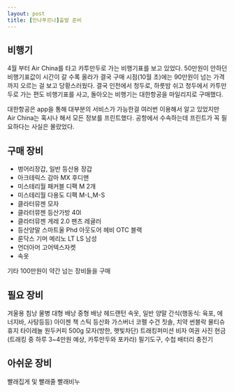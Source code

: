 ```yaml
---
layout: post
title: [안나푸르나]출발 준비
---
```


## 비행기
4월 부터 Air China를 타고 카투만두로 가는 비행기표를 보고 있었다.
50만원이 안하던 비행기표값이 시간이 갈 수록 올라가 결국 구매 시점(10월 초)에는 90만원이 넘는 가격까지 오르는 걸 보고 당황스러웠다.
결국 인천에서 청두로, 하룻밤 쉬고 청두에서 카투만두로 가는 편도 비행기표를 사고, 돌아오는 비행기는 대한항공을 마일리지로 구매했다.

대한항공은 app을 통해 대부분의 서비스가 가능한걸 여러번 이용해서 알고 있었지만 Air China는 혹시나 해서 모든 정보를 프린트했다.
공항에서 수속하는데 프린트가 꼭 필요하다는 사실은 몰랐었다.

## 구매 장비
* 벙어리장갑, 일반 등산용 장갑
* 아크테릭스 감마 MX 후디맨
* 미스테리월 패커블 디팩 M 2개
* 미스테리월 다용도 디팩 M-L,M-S
* 클라터뮤젠 모자
* 클라터뮤젠 등산가방 40l
* 클라터뮤젠 게레 2.0 팬츠 레귤러
* 등산양말 스마트울 Phd 아웃도어 헤비 OTC 블랙
* 룬닥스 기머 메리노 LT LS 남성
* 언더아머 고어텍스자켓
* 속옷

기타 100만원이 약간 넘는 장비들을 구매

## 필요 장비
겨울용 침낭
물병
대형 배낭
중형 배낭
헤드랜턴
속옷, 일반 양말
간식(행동식: 육포, 에너지바, 사탕등등)
아이젠
책
스틱
등산화
가스버너
코펠
수건
칫솔, 치약
썬블락
물티슈
휴지
타이레놀
원두커피 500g
모자(방한, 햇빛차단)
트래킹퍼미션
비자
여권
사진
현금(트래킹 중 하루 3~4만원 예상, 카투만두와 포카라)
필기도구, 수첩
배터리
충전기


## 아쉬운 장비
빨래집게 및 빨래줄
빨래비누